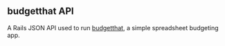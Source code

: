## budgetthat API

A Rails JSON API used to run [budgetthat](http://budgetthat.s3-website-us-east-1.amazonaws.com/), a simple spreadsheet budgeting app.
